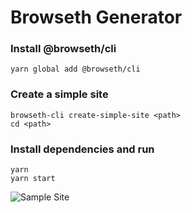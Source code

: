 # Browseth Generator

### Install @browseth/cli

`yarn global add @browseth/cli`

### Create a simple site

`browseth-cli create-simple-site <path>`<br/> `cd <path>`

### Install dependencies and run

`yarn`<br/> `yarn start`

![Sample Site](https://raw.githubusercontent.com/buyethdomains/browseth/master/screenshot.png 'Sample Site')

